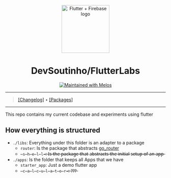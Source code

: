 <p align="center">
  <a href="https://github.com/devsoutinho">
    <img width="150px" src="https://github.com/devsoutinho.png" alt="Flutter + Firebase logo"><br/>
  </a>
  <h1 align="center">DevSoutinho/FlutterLabs</h1>
</p>

<p align="center">
  <a href="https://github.com/invertase/melos">
    <img src="https://img.shields.io/badge/maintained%20with-melos-f700ff.svg?style=flat-square" alt="Maintained with Melos" />
  </a>
</p>

---

> [[Changelog]](./CHANGELOG.md) • [[Packages]](#)

---

This repo contains my current codebase and experiments using flutter

## How everything is structured

- `./libs`: Everything under this folder is an adapter to a package
  - `router`: Is the package that abstracts [go_router](https://pub.dev/packages/go_router)
  - `̶s̶h̶e̶l̶l̶`̶:̶ I̶s̶ t̶h̶e̶ p̶a̶c̶k̶a̶g̶e̶ t̶h̶a̶t̶ a̶b̶s̶t̶r̶a̶c̶t̶s̶ t̶h̶e̶ i̶n̶i̶t̶i̶a̶l̶ s̶e̶t̶u̶p̶ o̶f̶ a̶n̶ a̶p̶p̶
- `./apps`: Is the folder that keeps all Apps that we have
  - `starter_app`: Just a demo flutter app
  - `̶c̶a̶l̶c̶u̶l̶a̶t̶o̶r̶`̶:̶ ?̶?̶?̶
